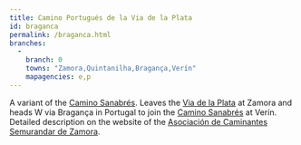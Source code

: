 ```yaml
---
title: Camino Portugués de la Via de la Plata
id: braganca
permalink: /braganca.html
branches:
  -
    branch: 0
    towns: "Zamora,Quintanilha,Bragança,Verín"
    mapagencies: e,p
---
```


A variant of the [Camino Sanabrés][0]. Leaves the [Via de la Plata][1] at Zamora and heads W via Bragança in Portugal to join the [Camino Sanabrés][0] at Verín. Detailed description on the website of the [Asociación de Caminantes Semurandar de Zamora][2].

[0]: sanabres.html
[1]: mozarabe.html
[2]: http://www.semurandar.com/index.php?option=com_content&view=category&layout=blog&id=3&Itemid=5